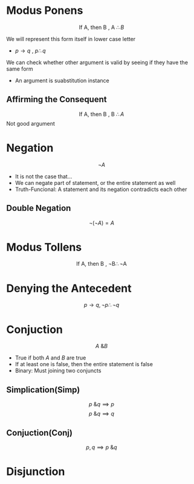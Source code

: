 # Modus Ponens
$$\text{If A, then B , A  }\therefore B$$

We will represent this form itself in lower case letter
- $p\to q\text{ , } p \therefore q$

We can check whether other argument is valid by seeing if they have the same form
- An argument is suabstitution instance

## Affirming the Consequent
$$\text{If A, then B , B  }\therefore A$$
Not good argument

# Negation
$$\neg A$$
- It is not the case that...
- We can negate part of statement, or the entire statement as well
- Truth-Funcional: A statement and its negation contradicts each other

## Double Negation
$$\neg(\neg A)=A$$

# Modus Tollens
$$\text{If A, then B , }\neg \text{B}\therefore \neg \text{A}$$

# Denying the Antecedent
$$p\to q, \neg p\therefore \neg q$$

# Conjuction
$$A\text{ \& }B$$
- True if both $A$ and $B$ are true
- If at least one is false, then the entire statement is false
- Binary: Must joining two conjuncts

## Simplication(Simp)
$$p\text{ \& }q\implies p$$
$$p\text{ \& }q\implies q$$

## Conjuction(Conj)
$$p,q\implies p\text{ \& }q$$

# Disjunction
